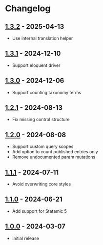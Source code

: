 # Changelog

## [1.3.2] - 2025-04-13

- Use internal translation helper

## [1.3.1] - 2024-12-10

- Support eloquent driver

## [1.3.0] - 2024-12-06

- Support counting taxonomy terms

## [1.2.1] - 2024-08-13

- Fix missing control structure

## [1.2.0] - 2024-08-08

- Support custom query scopes
- Add option to count published entries only
- Remove undocumented param mutations

## [1.1.1] - 2024-07-11

- Avoid overwriting core styles

## [1.1.0] - 2024-06-21

- Add support for Statamic 5

## [1.0.0] - 2024-03-07

- Initial release

[1.3.2]: https://github.com/daun/statamic-widget-collection-count/releases/tag/v1.3.2
[1.3.1]: https://github.com/daun/statamic-widget-collection-count/releases/tag/v1.3.1
[1.3.0]: https://github.com/daun/statamic-widget-collection-count/releases/tag/v1.3.0
[1.2.1]: https://github.com/daun/statamic-widget-collection-count/releases/tag/v1.2.1
[1.2.0]: https://github.com/daun/statamic-widget-collection-count/releases/tag/v1.2.0
[1.1.1]: https://github.com/daun/statamic-widget-collection-count/releases/tag/v1.1.1
[1.1.0]: https://github.com/daun/statamic-widget-collection-count/releases/tag/v1.1.0
[1.0.0]: https://github.com/daun/statamic-widget-collection-count/releases/tag/v1.0.0
